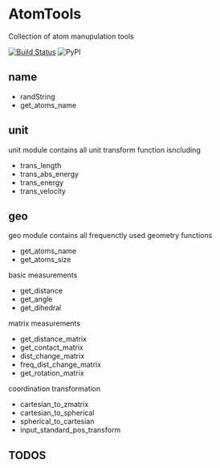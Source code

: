 # AtomTools

Collection of atom manupulation tools

[![Build Status](https://travis-ci.org/atomse/atomtools.svg?branch=master)](https://travis-ci.org/atomse/atomtools)
![PyPI](https://img.shields.io/pypi/v/atomtools.svg)


## name

* randString
* get_atoms_name

## unit

unit module contains all unit transform function isncluding

* trans_length
* trans_abs_energy
* trans_energy
* trans_velocity


## geo

geo module contains all frequenctly used geometry functions

* get_atoms_name
* get_atoms_size


basic measurements

* get_distance
* get_angle
* get_dihedral


matrix measurements

* get_distance_matrix
* get_contact_matrix
* dist_change_matrix
* freq_dist_change_matrix
* get_rotation_matrix


coordination transformation

* cartesian_to_zmatrix
* cartesian_to_spherical
* spherical_to_cartesian
* input_standard_pos_transform



## TODOS



